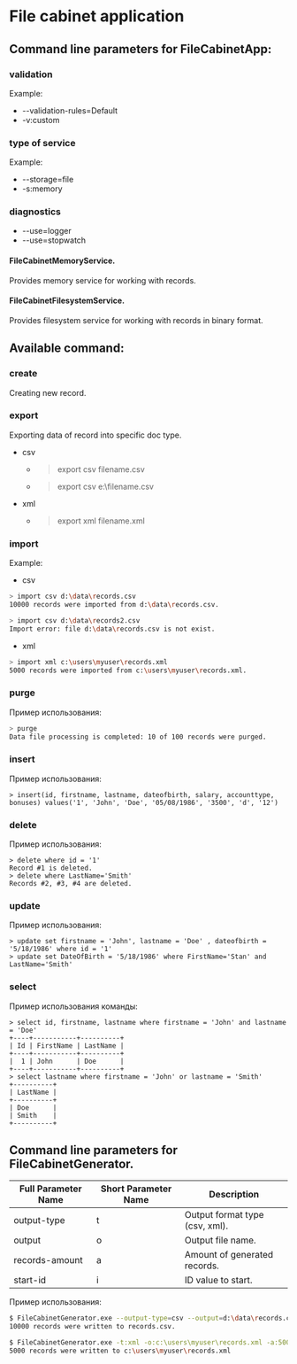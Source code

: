 # File cabinet application
## Command line parameters for FileCabinetApp:
### validation
Example: 
- --validation-rules=Default
- -v:custom
### type of service
Example: 
- --storage=file
- -s:memory
### diagnostics
- --use=logger
- --use=stopwatch
#### FileCabinetMemoryService.
Provides memory service for working with records.
#### FileCabinetFilesystemService.
Provides filesystem service for working with records in binary format.
## Available command:
### create
Creating new record. 
### export
Exporting data of record into specific doc type. 
- csv 
  - > export csv filename.csv
  - > export csv e:\filename.csv
- xml 
  - > export xml filename.xml
### import 
Example:
- csv
```sh
> import csv d:\data\records.csv
10000 records were imported from d:\data\records.csv.

> import csv d:\data\records2.csv
Import error: file d:\data\records.csv is not exist.
```
- xml
```sh
> import xml c:\users\myuser\records.xml
5000 records were imported from c:\users\myuser\records.xml.
```

### purge
Пример использования:

```sh
> purge
Data file processing is completed: 10 of 100 records were purged.
```
### insert 
Пример использования:

```
> insert(id, firstname, lastname, dateofbirth, salary, accounttype, bonuses) values('1', 'John', 'Doe', '05/08/1986', '3500', 'd', '12')
```
### delete
Пример использования:

```
> delete where id = '1'
Record #1 is deleted.
> delete where LastName='Smith'
Records #2, #3, #4 are deleted. 
```
### update
Пример использования:

```
> update set firstname = 'John', lastname = 'Doe' , dateofbirth = '5/18/1986' where id = '1'
> update set DateOfBirth = '5/18/1986' where FirstName='Stan' and LastName='Smith'
```

### select 
Пример использования команды:

```
> select id, firstname, lastname where firstname = 'John' and lastname = 'Doe'
+----+-----------+----------+
| Id | FirstName | LastName |
+----+-----------+----------+
|  1 | John      | Doe      |
+----+-----------+----------+
> select lastname where firstname = 'John' or lastname = 'Smith'
+----------+
| LastName |
+----------+
| Doe      |
| Smith    |
+----------+
```

## Command line parameters for FileCabinetGenerator.
| Full Parameter Name | Short Parameter Name | Description                    |
|---------------------|----------------------|--------------------------------|
| output-type         | t                    | Output format type (csv, xml). |
| output              | o                    | Output file name.              |
| records-amount      | a                    | Amount of generated records.   |
| start-id            | i                    | ID value to start.             |

Пример использования:

```sh
$ FileCabinetGenerator.exe --output-type=csv --output=d:\data\records.csv --records-amount=10000 --start-id=30
10000 records were written to records.csv.

$ FileCabinetGenerator.exe -t:xml -o:c:\users\myuser\records.xml -a:5000 -i:45
5000 records were written to c:\users\myuser\records.xml
```
